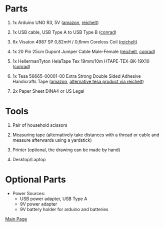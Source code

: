 
# Parts

1. 1x Arduino UNO R3, 5V         ([amazon](https://www.amazon.com/Arduino-Uno-R3-Microcontroller-A000066/dp/B008GRTSV6/ref=sr_1_3?ie=UTF8&qid=1502284411&sr=8-3&keywords=arduino+uno+r3), [reichelt](https://www.reichelt.de/Single-board-microcontroller/ARDUINO-UNO-DIP2/3/index.html?ACTION=3&LA=446&ARTICLE=161029&GROUPID=6667&artnr=ARDUINO+UNO+DIP2&SEARCH=arduino%2Buno%2Br3))

2. 1x USB cable, USB Type A to USB Type B      ([conrad](https://www.conrad.de/de/usb-20-anschlusskabel-1x-usb-20-stecker-a-1x-usb-20-stecker-b-18-m-grau-goobay-973569.html))

3. 6x Visaton 4987 SP 0,82mH / 0,6mm Coreless Coil      ([reichelt](https://www.reichelt.de/Spulen-fuer-Weichen/VIS-SP-4987/3/index.html?ACTION=3&GROUPID=3592&ARTICLE=36015&OFFSET=16&SID=93WYsC@qwQATYAAFGAA5A5a34be0f747405e2939f26a29ece6b64&LANGUAGE=EN))
  

4. 1x 20 Pin 25cm Dupont Jumper Cable Male-Female      ([reichelt](https://www.reichelt.de/More-accessories/DEBO-KABELSET/3/index.html?ACTION=3&LA=517&ARTICLE=161046&GROUPID=6671&trstct=lsbght_sldr::176618), [conrad](https://www.conrad.de/de/raspberry-pi-verbindungskabel-rb-cb3-25-1182193.html))
  

5. 1x HellermanTyton HelaTape Tex 19mm/10m HTAPE-TEX-BK-19X10      ([conrad](https://www.conrad.de/de/gewebeklebeband-hellermanntyton-helatape-tex-schwarz-l-x-b-10-m-x-19-mm-kautschuk-inhalt-1-rollen-651840.html))

6. 1x Tesa 56665-00001-00 Extra Strong Double Sided Adhesive Handicrafts Tape      ([amazon](https://www.amazon.de/tesa-56665-00001-00-Bastelband-75m-38mm/dp/B000KJP3QC/ref=sr_1_1?ie=UTF8&qid=1502283426&sr=8-1&keywords=tesa+56665), [alternative tesa product via reichelt](https://www.reichelt.de/Mount-Lay/TESA-56170/3/index.html?ACTION=3&GROUPID=6728&ARTICLE=138122&OFFSET=16&SID=93WYsC@qwQATYAAFGAA5A5a34be0f747405e2939f26a29ece6b64&LANGUAGE=EN))

7. 2x Paper Sheet DINA4 or US Legal

# Tools

1. Pair of household scissors 

2. Measuring tape (alternatively take distances with a thread or cable and measure afterwards using a yardstick)

3. Printer (optional, the drawing can be made by hand)

4. Desktop/Laptop

# Optional Parts

* Power Sources:
    * USB power adapter, USB Type A
    * 9V power adapter
    * 9V battery holder for arduino and batteries

[Main Page](../README.md)
